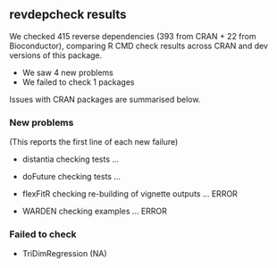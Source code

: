 ## revdepcheck results

We checked 415 reverse dependencies (393 from CRAN + 22 from Bioconductor), comparing R CMD check results across CRAN and dev versions of this package.

 * We saw 4 new problems
 * We failed to check 1 packages

Issues with CRAN packages are summarised below.

### New problems
(This reports the first line of each new failure)

* distantia
  checking tests ...

* doFuture
  checking tests ...

* flexFitR
  checking re-building of vignette outputs ... ERROR

* WARDEN
  checking examples ... ERROR

### Failed to check

* TriDimRegression (NA)
